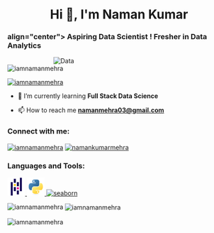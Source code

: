 <h1 align="center">Hi 👋, I'm Naman Kumar</h1>
<h3> align="center"> Aspiring Data Scientist ! Fresher in Data Analytics</h3>
<img align="right" alt ="Data" width="400" src="https://chools.in/wp-content/uploads/data-science-2-1.gif">

<p align="left"> <img src="https://komarev.com/ghpvc/?username=iamnamanmehra&label=Profile%20views&color=0e75b6&style=flat" alt="iamnamanmehra" /> </p>

<p align="left"> <a href="https://twitter.com/iamnamanmehra" target="blank"><img src="https://img.shields.io/twitter/follow/iamnamanmehra?logo=twitter&style=for-the-badge" alt="iamnamanmehra" /></a> </p>

- 🌱 I’m currently learning **Full Stack Data Science**

- 📫 How to reach me **namanmehra03@gmail.com**

<h3 align="left">Connect with me:</h3>
<p align="left">
<a href="https://twitter.com/iamnamanmehra" target="blank"><img align="center" src="https://raw.githubusercontent.com/rahuldkjain/github-profile-readme-generator/master/src/images/icons/Social/twitter.svg" alt="iamnamanmehra" height="30" width="40" /></a>
<a href="https://linkedin.com/in/namankumarmehra" target="blank"><img align="center" src="https://raw.githubusercontent.com/rahuldkjain/github-profile-readme-generator/master/src/images/icons/Social/linked-in-alt.svg" alt="namankumarmehra" height="30" width="40" /></a>
</p>

<h3 align="left">Languages and Tools:</h3>
<p align="left"> <a href="https://pandas.pydata.org/" target="_blank" rel="noreferrer"> <img src="https://raw.githubusercontent.com/devicons/devicon/2ae2a900d2f041da66e950e4d48052658d850630/icons/pandas/pandas-original.svg" alt="pandas" width="40" height="40"/> </a> <a href="https://www.python.org" target="_blank" rel="noreferrer"> <img src="https://raw.githubusercontent.com/devicons/devicon/master/icons/python/python-original.svg" alt="python" width="40" height="40"/> </a> <a href="https://seaborn.pydata.org/" target="_blank" rel="noreferrer"> <img src="https://seaborn.pydata.org/_images/logo-mark-lightbg.svg" alt="seaborn" width="40" height="40"/> </a> </p>

<p><img align="left" src="https://github-readme-stats.vercel.app/api/top-langs?username=iamnamanmehra&show_icons=true&locale=en&layout=compact" alt="iamnamanmehra" /></p>

<p>&nbsp;<img align="center" src="https://github-readme-stats.vercel.app/api?username=iamnamanmehra&show_icons=true&locale=en" alt="iamnamanmehra" /></p>

<p><img align="center" src="https://github-readme-streak-stats.herokuapp.com/?user=iamnamanmehra&" alt="iamnamanmehra" /></p>

